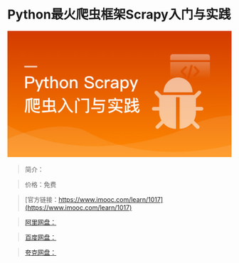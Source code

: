 # Python最火爬虫框架Scrapy入门与实践

![img](../../assets/5fe4430500017d9f05400304.jpg)

> 简介：

> 价格：免费

> [官方链接：https://www.imooc.com/learn/1017](https://www.imooc.com/learn/1017)

> [阿里网盘：]()

> [百度网盘：]()

> [夸克网盘：]()
